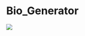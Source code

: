 # Bio_Generator
<img src="https://user-images.githubusercontent.com/97445870/194700278-a3b388d3-498c-4103-a725-47220dc86337.png"/>
